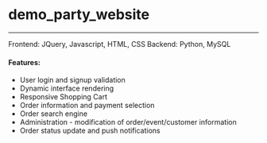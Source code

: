 # demo_party_website

---

Frontend: JQuery, Javascript, HTML, CSS
Backend: Python, MySQL

#### Features:
 
* User login and signup validation
* Dynamic interface rendering
* Responsive Shopping Cart
* Order information and payment selection
* Order search engine
* Administration - modification of order/event/customer information
* Order status update and push notifications
